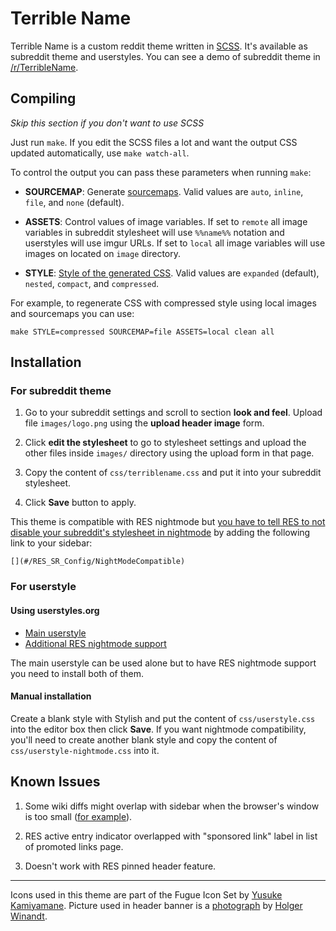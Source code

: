 Terrible Name
=============

Terrible Name is a custom reddit theme written in [SCSS][].
It's available as subreddit theme and userstyles.
You can see a demo of subreddit theme in [/r/TerribleName][subreddit].

Compiling
-----------

*Skip this section if you don't want to use SCSS*

Just run `make`. If you edit the SCSS files a lot and want the output CSS
updated automatically, use `make watch-all`.

To control the output you can pass these parameters when running `make`:

- **SOURCEMAP**: Generate [sourcemaps][]. Valid values are `auto`, `inline`, `file`,
  and `none` (default).

- **ASSETS**: Control values of image variables. If set to `remote` all image
  variables in subreddit stylesheet will use `%%name%%` notation and userstyles
  will use imgur URLs. If set to `local` all image variables will use images on
  located on `image` directory.

- **STYLE**: [Style of the generated CSS][output-style]. Valid values are
  `expanded` (default), `nested`, `compact`, and `compressed`.


[sourcemaps]: http://sass-lang.com/documentation/file.SASS_REFERENCE.html#sourcemap-option
[output-style]: http://sass-lang.com/documentation/file.SASS_REFERENCE.html#output_style


For example, to regenerate CSS with compressed style using local images and
sourcemaps you can use:

    make STYLE=compressed SOURCEMAP=file ASSETS=local clean all

Installation
------------

### For subreddit theme

1. Go to your subreddit settings and scroll to section **look and feel**.
   Upload file `images/logo.png` using the **upload header image** form.

2. Click **edit the stylesheet** to go to stylesheet settings and upload the
   other files inside `images/` directory using the upload form in that page.

3. Copy the content of `css/terriblename.css` and put it into your subreddit
   stylesheet.

4. Click **Save** button to apply.

This theme is compatible with RES nightmode but
[you have to tell RES to not disable your subreddit's stylesheet in nightmode][1]
by adding the following link to your sidebar:

    [](#/RES_SR_Config/NightModeCompatible)

[1]: https://www.reddit.com/r/Enhancement/wiki/subredditstyling#wiki_res_night_mode_and_your_subreddit

### For userstyle

#### Using userstyles.org

- [Main userstyle](https://userstyles.org/styles/103630/reddit-terrible-name-theme)
- [Additional RES nightmode support](https://userstyles.org/styles/111547/reddit-terrible-name-theme-nightmode-compatibility)

The main userstyle can be used alone but to have RES nightmode support you need
to install both of them.

#### Manual installation

Create a blank style with Stylish and put the content of `css/userstyle.css` into
the editor box then click **Save**. If you want nightmode compatibility, you'll
need to create another blank style and copy the content of
`css/userstyle-nightmode.css` into it.

Known Issues
------------

1. Some wiki diffs might overlap with sidebar when the browser's window is too
   small ([for example][fucking diff]).

2. RES active entry indicator overlapped with "sponsored link" label in
   list of promoted links page.

3. Doesn't work with RES pinned header feature.

***

Icons used in this theme are part of the Fugue Icon Set by [Yusuke Kamiyamane][].
Picture used in header banner is a [photograph][photo] by
[Holger Winandt][photographer].

[scss]: http://sass-lang.com/
[yusuke kamiyamane]: http://p.yusukekamiyamane.com/
[photo]: http://commons.wikimedia.org/wiki/File:Panorama_Frankfurt_vom_Maintower_edit.jpg
[photographer]: http://de.wikipedia.org/wiki/Benutzer:Schaengel
[subreddit]: https://www.reddit.com/r/TerribleName
[compiled-css]: https://www.reddit.com/r/TerribleName/about/stylesheet
[fucking diff]: https://www.reddit.com/r/TerribleName/wiki/index?v=92fa5ffe-e878-11e3-b3f7-12313b0758c1&v2=9eb34ba6-eca3-11e3-81e8-12313d090eed
